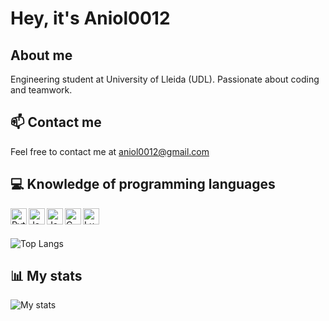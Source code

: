 # Hey, it's Aniol0012

## About me

Engineering student at University of Lleida (UDL). Passionate about coding and teamwork.

## 📫 Contact me

Feel free to contact me at aniol0012@gmail.com

## 💻 Knowledge of programming languages

<img align="left" alt="Python" width="26px" src="https://upload.wikimedia.org/wikipedia/commons/c/c3/Python-logo-notext.svg" />
<img align="left" alt="JavaScript" width="26px" src="https://upload.wikimedia.org/wikipedia/commons/6/6a/JavaScript-logo.png" />
<img align="left" alt="Java" width="26px" src="https://upload.wikimedia.org/wikipedia/en/3/30/Java_programming_language_logo.svg" />
<img align="left" alt="C" width="26px" src="https://upload.wikimedia.org/wikipedia/commons/3/35/The_C_Programming_Language_logo.svg" />
<img align="left" alt="Lua" width="26px" src="https://upload.wikimedia.org/wikipedia/commons/c/cf/Lua-Logo.svg" />

<br />
<br />

![Top Langs](https://github-readme-stats.vercel.app/api/top-langs/?username=Aniol0012&layout=compact)


## 📊 My stats

![My stats](https://github-readme-stats.vercel.app/api?username=nomdusuari&show_icons=true)

